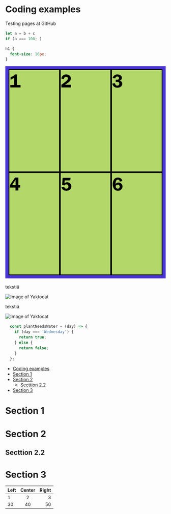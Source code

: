 # Coding examples
Testing pages at GitHub
```javascript
let a = b + c
if (a === 100; )

```

```css
h1 {
  font-size: 16px;
}
```
![Image of Yaktocat](images/css-grid-autofit-1.png)

tekstiä


![Image of Yaktocat](https://janne-a.github.io/images/../../../images/css-grid-autofit-2.png)

tekstiä

![Image of Yaktocat](https://janne-a.github.io/images/../../../images/css-grid-autofit-3.png)


```javascript
  const plantNeedsWater = (day) => {
    if (day === 'Wednesday') {
      return true;
    } else {
      return false; 
    }
  };
```
- [Coding examples](#coding-examples)
- [Section 1](#section-1)
- [Section 2](#section-2)
  - [Secttion 2.2](#secttion-22)
- [Section 3](#section-3)

# Section 1

# Section 2

## Secttion 2.2

# Section 3

| Left | Center | Right |
| :--- | :----: | ----: |
| 1    |   2    |     3 |
| 30   |   40   |    50 |
